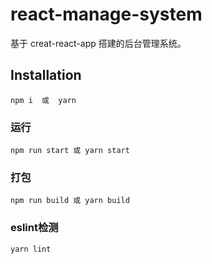 # react-manage-system
基于 creat-react-app 搭建的后台管理系统。

## Installation
``` npm i  或  yarn ```
### 运行
``` npm run start 或 yarn start ```
### 打包
``` npm run build 或 yarn build ```
### eslint检测
``` yarn lint ```